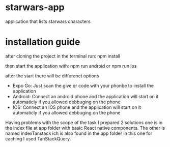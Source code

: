 # starwars-app
application that lists starwars characters

# installation guide
after cloning the project in the terminal run: npm install

then start the application with: npm run android or npm run ios

after the start there will be differenet options 
- Expo Go: Just scan the give qr code with your phonbe to install the application
- Android: Connect an android phone and the application will start on it automaticly if you allowed debbuging on the phone
- IOS: Connect an IOS phone and the application will start on it automaticly if you allowed debbuging on the phone

Having problems with the scope of the task I prepared 2 solutions one is in the index file at app folder with basic React native components. The other is named indexTanstack ich is also found in the app folder in this one for caching I used TanStackQuery. 